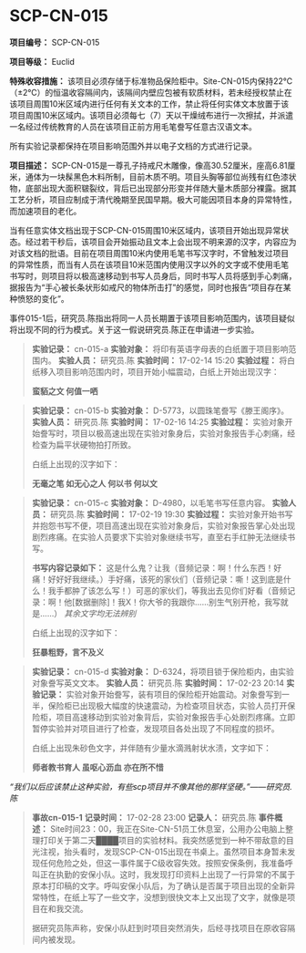# SCP-CN-015

**项目编号：** SCP-CN-015

**项目等级：** Euclid

**特殊收容措施：** 该项目必须存储于标准物品保险柜中。Site-CN-015内保持22℃（±2℃）的恒温收容隔间内，该隔间内壁应包被有软质材料，若未经授权禁止在该项目周围10米区域内进行任何有关文本的工作，禁止将任何实体文本放置于该项目周围10米区域内。该项目必须每七（7）天以干燥绒布进行一次擦拭，并派遣一名经过传统教育的人员在该项目正前方用毛笔誊写任意古汉语文本。

所有实验记录都保持在项目影响范围外并以电子文档的方式进行记录。

**项目描述：** SCP-CN-015是一尊孔子持戒尺木雕像，像高30.52厘米，座高6.81厘米，通体为一块髹黑色木料所制，目前木质不明。项目头胸等部位尚残有红色漆状物，底部出现大面积皲裂纹，背后已出现部分形变并伴随大量木质部分裸露。据其工艺分析，项目应制成于清代晚期至民国早期。极大可能因项目本身的异常特性，而加速项目的老化。

当有任意实体文档出现于SCP-CN-015周围10米区域内，该项目开始出现异常状态。经过若干秒后，该项目会开始振动且文本上会出现不明来源的汉字，内容应为对该文档的批语。目前在项目周围10米内使用毛笔书写汉字时，不曾触发过项目的异常性质，而当有人员在该项目10米范围内使用汉字以外的文字或不使用毛笔书写时，则项目将以极高速移动到书写人员身后，同时书写人员将感到手心刺痛，据报告为“手心被长条状形如戒尺的物体所击打”的感觉，同时也报告“项目存在某种愤怒的变化”。

事件015-1后，研究员.陈指出将同一人员长期置于该项目影响范围内，该项目疑似将出现不同的行为模式。关于这一假说研究员.陈正在申请进一步实验。


> **实验记录：** cn-015-a
**实验对象：** 将印有英语字母表的白纸置于项目影响范围内。
**实验人员：** 研究员.陈
**实验时间：** 17-02-14 15:20
**实验过程：** 将白纸移入项目影响范围内时，项目开始小幅震动，白纸上开始出现汉字：
> 
> **蛮貊之文 何值一哂** 
> 


> **实验记录：** cn-015-b
**实验对象：** D-5773，以圆珠笔誊写《滕王阁序》。
**实验人员：** 研究员.陈
**实验时间：** 17-02-16 14:25
**实验过程：** 实验对象开始誊写时，项目以极高速出现在实验对象身后，实验对象报告手心刺痛，经检查为扁平状硬物拍打所致。
> 
> 白纸上出现的汉字如下：
> 
> **无毫之笔 如无心之人 何以书 何以文** 
> 


> **实验记录：** cn-015-c
**实验对象：** D-4980，以毛笔书写任意内容。
**实验人员：** 研究员.陈
**实验时间：** 17-02-19 19:30
**实验过程：** 实验对象开始书写并抱怨书写不便，项目高速出现在实验对象身后，实验对象报告掌心处出现剧烈疼痛。在实验人员要求下实验对象继续书写，直至右手红肿无法继续书写。
> 
> **书写内容记录如下：** 
这是什么鬼？让我（音频记录：啊！什么东西！好痛！好好好我继续。）手好痛，该死的家伙们（音频记录：嘶！这到底是什么！我手都肿了该怎么写！）可恶的家伙们，等我出去见你们好看（音频记录：啊！他[数据删除]！我X！你大爷的我跟你……别生气别开枪，我写就是……）
*其余文字均无法辨别* 
> 
> 白纸上出现的汉字如下：
> 
> **狂暴粗野，言不及义** 
> 


> **实验记录：** cn-015-d
**实验对象：** D-6324，将项目锁于保险柜内，由实验对象誊写英文文本。
**实验人员：** 研究员.陈
**实验时间：** 17-02-23 20:14
**实验记录：** 实验对象开始誊写，装有项目的保险柜开始震动。对象誊写到一半，保险柜已出现极大幅度的快速震动，为检查项目状态，实验人员打开保险柜，项目高速移动到实验对象背后，实验对象报告手心处剧烈疼痛。立即暂停实验并对项目进行了检查，发现项目各处出现了不同程度的损坏。
> 
> 白纸上出现朱砂色文字，并伴随有少量水滴溅射状水渍，文字如下：
> 
> **师者教书育人 虽呕心沥血 亦在所不惜** 
> 

*“我们以后应该禁止这种实验，有些scp项目并不像其他的那样坚硬。”——研究员.陈* 


> **事故cn-015-1** 
**记录时间：** 17-02-28 23:00
**记录人：** 研究员.陈
**事件概述：** Site时间23：00，我正在Site-CN-51员工休息室，公用办公电脑上整理打印关于第二天████项目的实验材料。我突然感觉到一种不带敌意的目光注视，抬头看时，发现SCP-CN-015出现在书桌上。虽然项目本身暂未发现任何危险之处，但这一事件属于C级收容失效。按照安保条例，我准备呼叫正在执勤的安保小队。这时，我发现打印资料上出现了一行异常的不属于原本打印稿的文字。呼叫安保小队后，为了确认是否属于项目出现的全新异常特性，在纸上写了一些文字，没想到很快文本上又出现了文字，就像是项目在和我交流。
> 
> 据研究员陈声称，安保小队赶到时项目突然消失，后经寻找项目在原收容隔间内被发现。
> 



